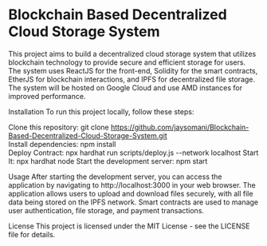 # Blockchain Based Decentralized Cloud Storage System

This project aims to build a decentralized cloud storage system that utilizes blockchain technology to provide secure and efficient storage for users. The system uses ReactJS for the front-end, Solidity for the smart contracts, EtherJS for blockchain interactions, and IPFS for decentralized file storage. The system will be hosted on Google Cloud and use AMD instances for improved performance.

Installation
To run this project locally, follow these steps:

Clone this repository: git clone https://github.com/jaysomani/Blockchain-Based-Decentralized-Cloud-Storage-System.git <br>
Install dependencies: npm install<br>
Deploy Contract: npx hardhat run scripts/deploy.js --network localhost
Start It: npx hardhat node
Start the development server: npm start

Usage
After starting the development server, you can access the application by navigating to http://localhost:3000 in your web browser. The application allows users to upload and download files securely, with all file data being stored on the IPFS network. Smart contracts are used to manage user authentication, file storage, and payment transactions.

License
This project is licensed under the MIT License - see the LICENSE file for details.
